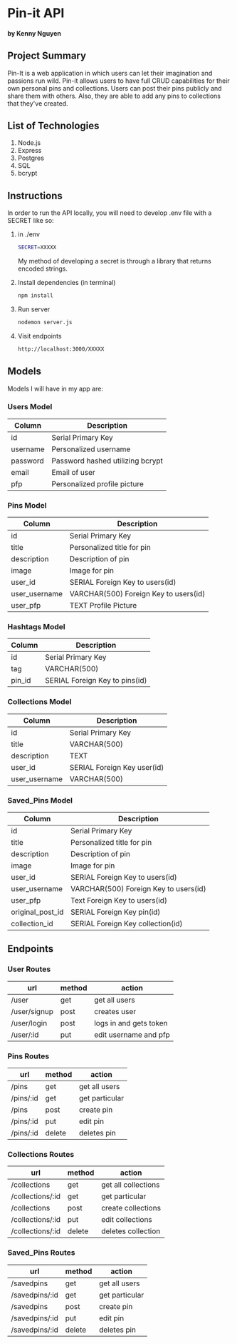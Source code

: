 # Pin-it API
#### by Kenny Nguyen 

## Project Summary

Pin-It is a web application in which users can let their imagination and passions run wild. Pin-it allows users to have full CRUD capabilities for their own personal pins and collections. Users can post their pins publicly and share them with others. Also, they are able to add any pins to collections that they've created.

## List of Technologies 
1. Node.js
2. Express
3. Postgres
4. SQL
5. bcrypt

## Instructions
In order to run the API locally, you will need to develop .env file with a SECRET like so:
1. in ./env
   ```sh
   SECRET=XXXXX
   ```
   My method of developing a secret is through a library that returns encoded strings.

2. Install dependencies (in terminal)
   ```sh
   npm install
   ```
3. Run server
   ```sh
   nodemon server.js
   ```
4. Visit endpoints
   ```sh
   http://localhost:3000/XXXXX
   ```

## Models
Models I will have in my app are:

### Users Model
| Column | Description |
|-----|-----|
| id | Serial Primary Key | 
| username | Personalized username | 
| password | Password hashed utilizing bcrypt |
| email | Email of user |
| pfp | Personalized profile picture |

### Pins Model
| Column | Description |
|-----|-----|
| id | Serial Primary Key | 
| title | Personalized title for pin | 
| description | Description of pin |
| image | Image for pin |
| user_id | SERIAL Foreign Key to users(id) |
| user_username | VARCHAR(500) Foreign Key to users(id) |
| user_pfp | TEXT Profile Picture |

### Hashtags Model
| Column | Description |
|-----|-----|
| id | Serial Primary Key | 
| tag | VARCHAR(500) |
| pin_id | SERIAL Foreign Key to pins(id) |

### Collections Model
| Column | Description |
|-----|-----|
| id | Serial Primary Key | 
| title | VARCHAR(500) |
| description | TEXT |
| user_id | SERIAL Foreign Key user(id) |
| user_username | VARCHAR(500) | 

### Saved_Pins Model
| Column | Description |
|-----|-----|
| id | Serial Primary Key | 
| title | Personalized title for pin | 
| description | Description of pin |
| image | Image for pin |
| user_id | SERIAL Foreign Key to users(id) |
| user_username | VARCHAR(500) Foreign Key to users(id) |
| user_pfp | Text Foreign Key to users(id) |
| original_post_id | SERIAL Foreign Key pin(id) |
| collection_id | SERIAL Foreign Key collection(id) |


## Endpoints

### User Routes
| url | method | action |
|-----|--------|--------|
| /user | get | get all users |
| /user/signup | post | creates user |
| /user/login | post | logs in and gets token |
| /user/:id | put | edit username and pfp |

### Pins Routes
| url | method | action |
|-----|--------|--------|
| /pins | get | get all users |
| /pins/:id | get | get particular |
| /pins | post | create pin |
| /pins/:id | put | edit pin |
| /pins/:id | delete | deletes pin | 

### Collections Routes 
| url | method | action |
|-----|--------|--------|
| /collections | get | get all collections |
| /collections/:id | get | get particular |
| /collections | post | create collections |
| /collections/:id | put | edit collections |
| /collections/:id | delete | deletes collection | 

### Saved_Pins Routes
| url | method | action |
|-----|--------|--------|
| /savedpins | get | get all users |
| /savedpins/:id | get | get particular |
| /savedpins | post | create pin |
| /savedpins/:id | put | edit pin |
| /savedpins/:id | delete | deletes pin | 

